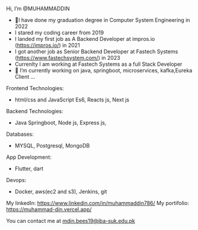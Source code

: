 Hi, I’m @MUHAMMADDIN
- 👀I have done my graduation degree in Computer System Engineering in 2022
- I stared my coding career from 2019 
- I landed my first job as A Backend Developer at impros.io (https://impros.io/) in 2021
- I got another job as Senior Backend Developer at Fastech Systems (https://www.fastechsystem.com/) in 2023
- Currenlty I am working at Fastech Systems as a full Stack Developer 
- 🌱 I’m currently working on java, springboot, microservices, kafka,Eureka Client ...

Frontend Technologies:
- html/css and JavaScript Es6, Reacts js, Next js

Backend Technologies:
- Java Springboot, Node js, Express js,

Databases:
- MYSQL, Postgresql, MongoDB

App Development:
- Flutter, dart

Devops:
- Docker, aws(ec2 and s3), Jenkins, git

My linkedIn: https://www.linkedin.com/in/muhammaddin786/
My portifolio: https://muhammad-din.vercel.app/

You can contact me at mdin.bees19@iba-suk.edu.pk
<!---
MUHAMMADDIN786/MUHAMMADDIN786 is a ✨ special ✨ repository because its `README.md` (this file) appears on your GitHub profile.
You can click the Preview link to take a look at your changes.
--->
